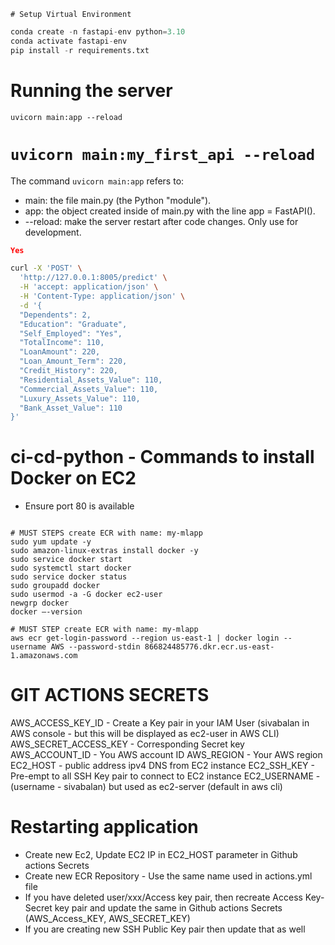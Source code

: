     # Setup Virtual Environment

```python
conda create -n fastapi-env python=3.10
conda activate fastapi-env
pip install -r requirements.txt
```

# Running the server
`uvicorn main:app --reload`
# `uvicorn main:my_first_api --reload`

The command `uvicorn main:app` refers to:
- main: the file main.py (the Python "module").
- app: the object created inside of main.py with the line app = FastAPI().
- --reload: make the server restart after code changes. Only use for development.


```json
Yes

```

```bash
curl -X 'POST' \
  'http://127.0.0.1:8005/predict' \
  -H 'accept: application/json' \
  -H 'Content-Type: application/json' \
  -d '{
  "Dependents": 2,
  "Education": "Graduate",
  "Self_Employed": "Yes",
  "TotalIncome": 110,
  "LoanAmount": 220,
  "Loan_Amount_Term": 220,
  "Credit_History": 220,
  "Residential_Assets_Value": 110,
  "Commercial_Assets_Value": 110,
  "Luxury_Assets_Value": 110,
  "Bank_Asset_Value": 110
}'

```

# ci-cd-python - Commands to install Docker on EC2 
- Ensure port 80 is available
```

# MUST STEPS create ECR with name: my-mlapp
sudo yum update -y
sudo amazon-linux-extras install docker -y
sudo service docker start
sudo systemctl start docker
sudo service docker status
sudo groupadd docker
sudo usermod -a -G docker ec2-user
newgrp docker
docker —-version

# MUST STEP create ECR with name: my-mlapp
aws ecr get-login-password --region us-east-1 | docker login --username AWS --password-stdin 866824485776.dkr.ecr.us-east-1.amazonaws.com
```

# GIT ACTIONS SECRETS
AWS_ACCESS_KEY_ID - Create a Key pair in your IAM User (sivabalan in AWS console - but this will be displayed as ec2-user in AWS CLI)
AWS_SECRET_ACCESS_KEY - Corresponding Secret key
AWS_ACCOUNT_ID - You AWS account ID
AWS_REGION - Your AWS region
EC2_HOST - public address ipv4 DNS from EC2 instance
EC2_SSH_KEY - Pre-empt to all SSH Key pair to connect to EC2 instance
EC2_USERNAME - (username - sivabalan) but used as ec2-server (default in aws cli)

# Restarting application
- Create new Ec2, Update EC2 IP in EC2_HOST parameter in Github actions Secrets
- Create new ECR Repository - Use the same name used in actions.yml file
- If you have deleted user/xxx/Access key pair, then recreate Access Key-Secret key pair and update the same in Github actions Secrets (AWS_Access_KEY, AWS_SECRET_KEY)
- If you are creating new SSH Public Key pair then update that as well